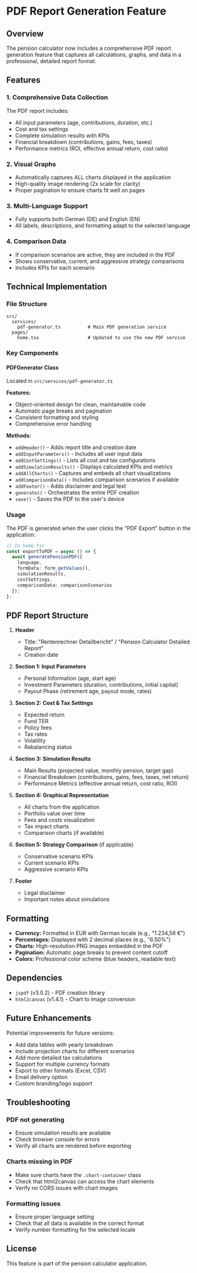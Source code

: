 # PDF Report Generation Feature

## Overview

The pension calculator now includes a comprehensive PDF report generation feature that captures all calculations, graphs, and data in a professional, detailed report format.

## Features

### 1. **Comprehensive Data Collection**
The PDF report includes:
- All input parameters (age, contributions, duration, etc.)
- Cost and tax settings
- Complete simulation results with KPIs
- Financial breakdown (contributions, gains, fees, taxes)
- Performance metrics (ROI, effective annual return, cost ratio)

### 2. **Visual Graphs**
- Automatically captures ALL charts displayed in the application
- High-quality image rendering (2x scale for clarity)
- Proper pagination to ensure charts fit well on pages

### 3. **Multi-Language Support**
- Fully supports both German (DE) and English (EN)
- All labels, descriptions, and formatting adapt to the selected language

### 4. **Comparison Data**
- If comparison scenarios are active, they are included in the PDF
- Shows conservative, current, and aggressive strategy comparisons
- Includes KPIs for each scenario

## Technical Implementation

### File Structure
```
src/
  services/
    pdf-generator.ts          # Main PDF generation service
  pages/
    home.tsx                  # Updated to use the new PDF service
```

### Key Components

#### PDFGenerator Class
Located in `src/services/pdf-generator.ts`

**Features:**
- Object-oriented design for clean, maintainable code
- Automatic page breaks and pagination
- Consistent formatting and styling
- Comprehensive error handling

**Methods:**
- `addHeader()` - Adds report title and creation date
- `addInputParameters()` - Includes all user input data
- `addCostSettings()` - Lists all cost and tax configurations
- `addSimulationResults()` - Displays calculated KPIs and metrics
- `addAllCharts()` - Captures and embeds all chart visualizations
- `addComparisonData()` - Includes comparison scenarios if available
- `addFooter()` - Adds disclaimer and legal text
- `generate()` - Orchestrates the entire PDF creation
- `save()` - Saves the PDF to the user's device

### Usage

The PDF is generated when the user clicks the "PDF Export" button in the application:

```typescript
// In home.tsx
const exportToPDF = async () => {
  await generatePensionPDF({
    language,
    formData: form.getValues(),
    simulationResults,
    costSettings,
    comparisonData: comparisonScenarios
  });
};
```

## PDF Report Structure

1. **Header**
   - Title: "Rentenrechner Detailbericht" / "Pension Calculator Detailed Report"
   - Creation date

2. **Section 1: Input Parameters**
   - Personal Information (age, start age)
   - Investment Parameters (duration, contributions, initial capital)
   - Payout Phase (retirement age, payout mode, rates)

3. **Section 2: Cost & Tax Settings**
   - Expected return
   - Fund TER
   - Policy fees
   - Tax rates
   - Volatility
   - Rebalancing status

4. **Section 3: Simulation Results**
   - Main Results (projected value, monthly pension, target gap)
   - Financial Breakdown (contributions, gains, fees, taxes, net return)
   - Performance Metrics (effective annual return, cost ratio, ROI)

5. **Section 4: Graphical Representation**
   - All charts from the application
   - Portfolio value over time
   - Fees and costs visualization
   - Tax impact charts
   - Comparison charts (if available)

6. **Section 5: Strategy Comparison** (if applicable)
   - Conservative scenario KPIs
   - Current scenario KPIs
   - Aggressive scenario KPIs

7. **Footer**
   - Legal disclaimer
   - Important notes about simulations

## Formatting

- **Currency:** Formatted in EUR with German locale (e.g., "1.234,56 €")
- **Percentages:** Displayed with 2 decimal places (e.g., "6.50%")
- **Charts:** High-resolution PNG images embedded in the PDF
- **Pagination:** Automatic page breaks to prevent content cutoff
- **Colors:** Professional color scheme (blue headers, readable text)

## Dependencies

- `jspdf` (v3.0.2) - PDF creation library
- `html2canvas` (v1.4.1) - Chart to image conversion

## Future Enhancements

Potential improvements for future versions:
- Add data tables with yearly breakdown
- Include projection charts for different scenarios
- Add more detailed tax calculations
- Support for multiple currency formats
- Export to other formats (Excel, CSV)
- Email delivery option
- Custom branding/logo support

## Troubleshooting

### PDF not generating
- Ensure simulation results are available
- Check browser console for errors
- Verify all charts are rendered before exporting

### Charts missing in PDF
- Make sure charts have the `.chart-container` class
- Check that html2canvas can access the chart elements
- Verify no CORS issues with chart images

### Formatting issues
- Ensure proper language setting
- Check that all data is available in the correct format
- Verify number formatting for the selected locale

## License

This feature is part of the pension calculator application.
